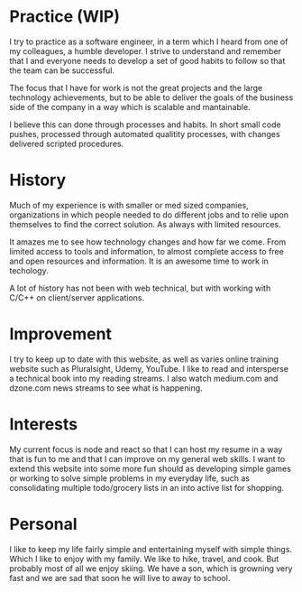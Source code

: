 
# Practice (WIP)

I try to practice as a software engineer, in a term which I heard from one of my colleagues, a humble developer.  I 
strive to understand and remember that I and everyone needs to develop a set of good habits to follow so that the team
can be successful.

The focus that I have for work is not the great projects and the large technology achievements, but to be able to 
deliver the goals of the business side of the company in a way which is scalable and mantainable.

I believe this can done through processes and habits.  In short small code pushes, processed through automated 
qualitity processes, with changes delivered scripted procedures.

# History

Much of my experience is with smaller or med sized companies, organizations in which people needed to do different 
jobs and to relie upon themselves to find the correct solution.  As always with limited resources.

It amazes me to see how technology changes and how far we come.  From limited access to tools and information, to 
almost complete access to free and open resources and information.  It is an awesome time to work in techology.

A lot of history has not been with web technical, but with working with C/C++ on client/server applications.

# Improvement

I try to keep up to date with this website, as well as varies online training website such as Pluralsight, Udemy, 
YouTube.  I like to read and intersperse a technical book into my reading streams.  I also watch medium.com and 
dzone.com news streams to see what is happening.

# Interests

My current focus is node and react so that I can host my resume in a way that is fun to me and that I can improve
on my general web skills.  I want to extend this website into some more fun should as developing simple games or
working to solve simple problems in my everyday life, such as consolidating multiple todo/grocery lists in an 
into active list for shopping.

# Personal

I like to keep my life fairly simple and entertaining myself with simple things.  Which I like to enjoy with my 
family.  We like to hike, travel, and cook.  But probably most of all we enjoy skiing.  We have a son, which is 
growning very fast and we are sad that soon he will live to away to school.

